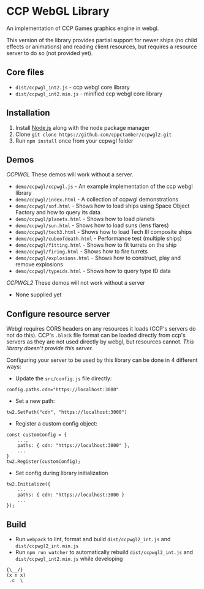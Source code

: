 CCP WebGL Library
======
An implementation of CCP Games graphics engine in webgl.

This version of the library provides partial support for newer ships (no child effects or animations) and reading client resources, but requires a resource server to do so (not provided yet).


Core files
-----
* `dist/ccpwgl_int2.js`      - ccp webgl core library
* `dist/ccpwgl_int2.min.js`  - minified ccp webgl core library


Installation
------
1) Install  [Node.js](http://www.nodejs.org) along with the node package manager
2) Clone `git clone https://github.com/cppctamber/ccpwgl2.git`
3) Run `npm install` once from your ccpwgl folder


Demos
-----
*CCPWGL*
These demos will work without a server.
* `demo/ccpwgl/ccpwgl.js`          - An example implementation of the ccp webgl library
* `demo/ccpwgl/index.html`         - A collection of ccpwgl demonstrations
* `demo/ccpwgl/sof.html`           - Shows how to load ships using Space Object Factory and how to query its data
* `demo/ccpwgl/planets.html`       - Shows how to load planets
* `demo/ccpwgl/sun.html`           - Shows how to load suns (lens flares)
* `demo/ccpwgl/tech3.html`         - Shows how to load Tech III composite ships
* `demo/ccpwgl/cubeofdeath.html`   - Performance test (multiple ships)
* `demo/ccpwgl/fitting.html`       - Shows how to fit turrets on the ship
* `demo/ccpwgl/firing.html`        - Shows how to fire turrets
* `demo/ccpwgl/explosions.html`    - Shows how to construct, play and remove explosions
* `demo/ccpwgl/typeids.html`       - Shows how to query type ID data

*CCPWGL2*
These demos will not work without a server
* None supplied yet 



Configure resource server
------
Webgl requires CORS headers on any resources it loads (CCP's servers do not do this).
CCP's `.black` file format can be loaded directly from ccp's servers as they are not used directly by webgl, but resources cannot.
*This library doesn't provide this server.*


Configuring your server to be used by this library can be done in 4 different ways:

- Update the `src/config.js` file directly:
```
config.paths.cdn="https://localhost:3000"
```
 
- Set a new path: 
```
tw2.SetPath("cdn", "https://localhost:3000")
```

- Register a custom config object:
```
const customConfig = {
    ...,
    paths: { cdn: "https://localhost:3000" },
    ...
}
tw2.Register(customConfig);

```
- Set config during library initialization
```
tw2.Initialize({
    ...
    paths: { cdn: "https://localhost:3000 }
    ...
});
```


Build
-----
* Run `webpack` to lint, format and build `dist/ccpwgl2_int.js` and `dist/ccpwgl2_int.min.js` 
* Run `npm run watcher` to automatically rebuild `dist/ccpwgl2_int.js` and `dist/ccpwgl_int2.min.js` while developing

```
{\__/}
(x n x)
 .⊂  \ 
```


